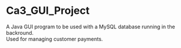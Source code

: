 # Ca3_GUI_Project

A Java GUI program to be used with a MySQL database running in the backround.  
Used for managing customer payments.
